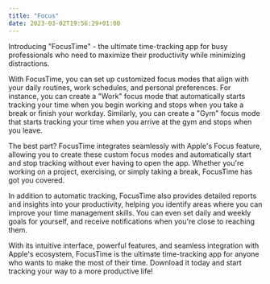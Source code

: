 ```yaml
---
title: "Focus"
date: 2023-03-02T19:56:29+01:00
---
```


Introducing "FocusTime" - the ultimate time-tracking app for busy professionals who need to maximize their productivity while minimizing distractions.

With FocusTime, you can set up customized focus modes that align with your daily routines, work schedules, and personal preferences. For instance, you can create a "Work" focus mode that automatically starts tracking your time when you begin working and stops when you take a break or finish your workday. Similarly, you can create a "Gym" focus mode that starts tracking your time when you arrive at the gym and stops when you leave.

The best part? FocusTime integrates seamlessly with Apple's Focus feature, allowing you to create these custom focus modes and automatically start and stop tracking without ever having to open the app. Whether you're working on a project, exercising, or simply taking a break, FocusTime has got you covered.

In addition to automatic tracking, FocusTime also provides detailed reports and insights into your productivity, helping you identify areas where you can improve your time management skills. You can even set daily and weekly goals for yourself, and receive notifications when you're close to reaching them.

With its intuitive interface, powerful features, and seamless integration with Apple's ecosystem, FocusTime is the ultimate time-tracking app for anyone who wants to make the most of their time. Download it today and start tracking your way to a more productive life!